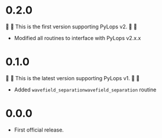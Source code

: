# 0.2.0

:vertical_traffic_light: :vertical_traffic_light: This is the first version supporting PyLops v2. :vertical_traffic_light: :vertical_traffic_light:

* Modified all routines to interface with PyLops v2.x.x

# 0.1.0

:vertical_traffic_light: :vertical_traffic_light: This is the latest version supporting PyLops v1. :vertical_traffic_light: :vertical_traffic_light:

* Added ``wavefield_separationwavefield_separation`` routine

# 0.0.0
* First official release.


